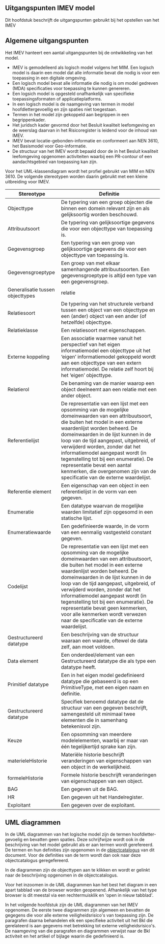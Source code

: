 Uitgangspunten IMEV model
-----------------

Dit hoofdstuk beschrijft de uitgangspunten gebruikt bij het opstellen van het IMEV

Algemene uitgangspunten
-----------------------

Het IMEV hanteert een aantal uitgangspunten bij de ontwikkeling van het model.

- IMEV is gemodelleerd als logisch model volgens het MIM. Een logisch model is daarin een model dat alle informatie bevat die nodig is voor een toepassing in een digitale omgeving.
- Een logisch model bevat alle informatie die nodig is om model gedreven (MDA) specificaties voor toepassing te kunnen genereren.
- Een logsich model is opgesteld onafhankelijk van specifieke toepassingsformaten of applicatieplatforms.
- In een logisch model is de naamgeving van termen in model hoofdlettergevoellig en zijn spaties niet toegestaan.
- Termen in het model zijn gekoppeld aan begrippen in een begrippenkader.
- Het juridsch kader gevormd door het Besluit kwaliteit leefomgeving en de weerslag daarvan in het Risicoregister is leidend voor de inhoud van IMEV.
- IMEV bevat locatie-gebonden-informatie en conformeert aan NEN 3610, het Basismodel voor Geo-informatie.
- De structuur van het IMEV wordt bepaald door de in het Besluit kwaliteit leefomgeving opgenomen activiteiten waarbij een PR-contour of een aandachtsgebied van toepassing kan zijn.

Voor het UML-klassendiagram wordt het profiel gebruikt van MIM en NEN 3610. De volgende stereotypen worden daarin gebruikt met een kleine uitbreiding voor IMEV.



| Stereotype               | Definitie          |
|--------------------------|--------------------|
| Objecttype | De typering van een groep objecten die binnen een domein relevant zijn en als gelijksoortig worden beschouwd.|
| Attribuutsoort |De typering van gelijksoortige gegevens die voor een objecttype van toepassing is.|
|Gegevensgroep | Een typering van een groep van gelijksoortige gegevens die voor een objecttype van toepassing is.|
| Gegevensgroeptype | Een groep van met elkaar samenhangende attribuutsoorten. Een gegevensgroeptype is altijd een type van een gegevensgroep.|
| Generalisatie tussen objecttypes |relatie| De typering van het hiërarchische verband tussen een meer generiek en een meer specifiek modelelement van hetzelfde soort, waarbij het meer specifieke modelelement eigenschappen van het meer generieke modelelement overerft. Dit verband is alleen gedefinieerd voor objecttypen en datatypen.|
| Relatiesoort | De typering van het structurele verband tussen een object van een objecttype en een (ander) object van een ander (of hetzelfde) objecttype.|
| Relatieklasse |Een relatiesoort met eigenschappen.|
| Externe koppeling | Een associatie waarmee vanuit het perspectief van het eigen informatiemodel een objecttype uit het ‘eigen’ informatiemodel gekoppeld wordt aan een objecttype van een extern informatiemodel. De relatie zelf hoort bij het ‘eigen’ objecttype.|
| Relatierol |De benaming van de manier waarop een object deelneemt aan een relatie met een ander object.|
| Referentielijst | De representatie van een lijst met een opsomming van de mogelijke domeinwaarden van een attribuutsoort, die buiten het model in een externe waardenlijst worden beheerd. De domeinwaarden in de lijst kunnen in de loop van de tijd aangepast, uitgebreid, of verwijderd worden, zonder dat het informatiemodel aangepast wordt (in tegenstelling tot bij een enumeratie). De representatie bevat een aantal kenmerken, die overgenomen zijn van de specificatie van de externe waardelijst. |
| Referentie element |Een eigenschap van een object in een referentielijst in de vorm van een gegeven.|
| Enumeratie | Een datatype waarvan de mogelijke waarden limitatief zijn opgesomd in een statische lijst.|
| Enumeratiewaarde | Een gedefinieerde waarde, in de vorm van een eenmalig vastgesteld constant gegeven.|
| Codelijst | De representatie van een lijst met een opsomming van de mogelijke domeinwaarden van een attribuutsoort, die buiten het model in een externe waardenlijst worden beheerd. De domeinwaarden in de lijst kunnen in de loop van de tijd aangepast, uitgebreid, of verwijderd worden, zonder dat het informatiemodel aangepast wordt (in tegenstelling tot bij een enumeratie). De representatie bevat geen kenmerken, voor alle kenmerken wordt verwezen naar de specificatie van de externe waardelijst.|
| Gestructureerd datatype | Een beschrijving van de structuur waaraan een waarde, oftewel de data zelf, aan moet voldoen.|
| Data element | Een onderdeel/element van een Gestructureerd datatype die als type een datatype heeft.|
| Primitief datatype |Een in het eigen model gedefinieerd datatype die gebaseerd is op een PrimitiveType, met een eigen naam en definitie.|
| Gestructureerd datatype | Specifiek benoemd datatype dat de structuur van een gegeven beschrijft, samengesteld uit minimaal twee elementen die in samenhang betekenisvol zijn.|
| Keuze |Een opsomming van meerdere modelelementen, waarbij er maar van één tegelijkertijd sprake kan zijn.|
| materieleHistorie |Materiële historie beschrijft veranderingen van eigenschappen van een object in de werkelijkheid.|
| formeleHistorie |Formele historie beschrijft veranderingen van eigenschappen van een object.|
| BAG |Een gegeven uit de BAG.|
| HR |Een gegeven uit het Handelregister.|
| Exploitant |Een gegeven over de exploitant.|


UML diagrammen
--------------
In de UML diagrammen van het logische model zijn de termen hoofdletter-gevoelig en bevatten geen spaties. Deze schrijfwijze wordt ook in de beschrijving van het model gebruikt als er aan termen wordt gerefereerd. De termen en hun definities zijn opgenomen in de [objectcatalogus](#objecttypen) <!-- je zou dit verwachten:(#global_class_IMEV_Objectcatalogus)--> van dit document. Voor de definities van de term wordt dan ook naar deze objectcatalogus geregefereerd.

In de diagrammen zijn de objecttypen aan te klikken en wordt er gelinkt naar de beschrijving opgenomen in de objectcatalogus.

Voor het inzoomen in de UML diagrammen kan het best het diagram in een apart tabblad van de browser worden geopenend. Afhankelijk van het type browser is dit meestal via een rechtermuisklik en 'open in nieuw tabblad'.

In het volgende hoofdstuk zijn de UML diagrammen van het IMEV opgenomen. De eerste twee diagrammen zijn algemeen en bevatten de gegegens die voor alle externe veiligheidsrisico's van toepassing zijn. De paragrafen daarna behandelen elk een specifieke activiteit uit het Bkl die gerelateerd is aan gegevens met betrekking tot externe veiligheidsrisico's. De naamgeving van die paragrafen en diagrammen verwijst naar de Bkl activiteit en het artikel of bijlage waarin die gedefinieerd is.

